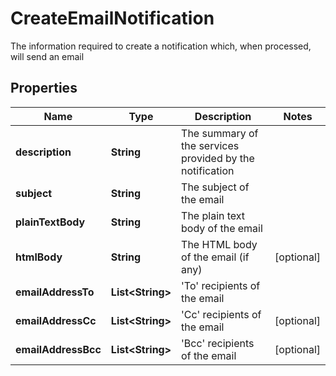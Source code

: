 

# CreateEmailNotification

The information required to create a notification which, when processed, will send an email

## Properties

Name | Type | Description | Notes
------------ | ------------- | ------------- | -------------
**description** | **String** | The summary of the services provided by the notification | 
**subject** | **String** | The subject of the email | 
**plainTextBody** | **String** | The plain text body of the email | 
**htmlBody** | **String** | The HTML body of the email (if any) |  [optional]
**emailAddressTo** | **List&lt;String&gt;** | &#39;To&#39; recipients of the email | 
**emailAddressCc** | **List&lt;String&gt;** | &#39;Cc&#39; recipients of the email |  [optional]
**emailAddressBcc** | **List&lt;String&gt;** | &#39;Bcc&#39; recipients of the email |  [optional]



